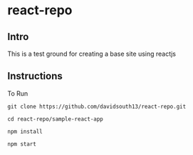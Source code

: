 # react-repo

## Intro

This is a test ground for creating a base site using reactjs

## Instructions

To Run

`git clone https://github.com/davidsouth13/react-repo.git`

`cd react-repo/sample-react-app`

`npm install`

`npm start`
